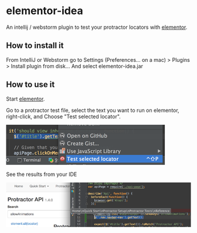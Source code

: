 elementor-idea
==============

An intellij / webstorm plugin to test your protractor locators with
[elementor](https://github.com/andresdominguez/elementor).

## How to install it

From IntelliJ or Webstorm go to Settings (Preferences... on a mac) > Plugins >
Install plugin from disk... And select elementor-idea.jar

## How to use it

Start [elementor](https://github.com/andresdominguez/elementor).

Go to a protractor test file, select the text you want to run on elementor,
right-click, and Choose "Test selected locator".

![menu](doc/menu.png)

See the results from your IDE

![results](doc/results.png)
